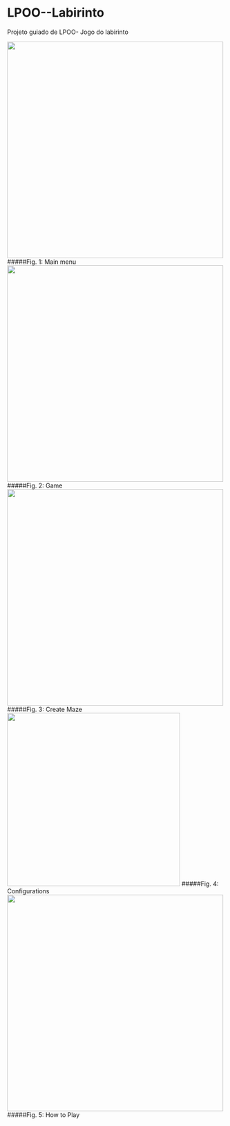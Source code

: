 # LPOO--Labirinto
Projeto guiado de LPOO- Jogo do labirinto

<img src="https://github.com/MariaJoaoMiraPaulo/LPOO-Maze/blob/MariaJoaoMiraPaulo-patch-1/imagens/Menu.png" width="500">
#####Fig. 1: Main menu


<img src="https://github.com/MariaJoaoMiraPaulo/LPOO-Maze/blob/MariaJoaoMiraPaulo-patch-2/imagens/Jogo.png" width="500">
#####Fig. 2: Game 


<img src="https://github.com/MariaJoaoMiraPaulo/LPOO-Maze/blob/MariaJoaoMiraPaulo-patch-1/imagens/Criar%20Labirinto.png" width="500">
#####Fig. 3: Create Maze 


<img src="https://github.com/MariaJoaoMiraPaulo/LPOO-Maze/blob/MariaJoaoMiraPaulo-patch-2/imagens/Configurac%CC%A7o%CC%83es.png" width="400">
#####Fig. 4: Configurations


<img src="https://github.com/MariaJoaoMiraPaulo/LPOO-Maze/blob/MariaJoaoMiraPaulo-patch-1/imagens/instruc%CC%A7o%CC%83es.png" width="500">
#####Fig. 5: How to Play

